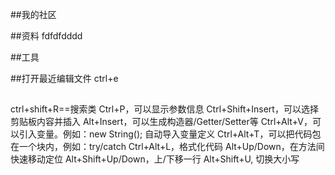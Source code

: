 ##我的社区

##资料
fdfdfdddd

##工具

##打开最近编辑文件
ctrl+e 
##
ctrl+shift+R==搜索类
Ctrl+P，可以显示参数信息
Ctrl+Shift+Insert，可以选择剪贴板内容并插入
Alt+Insert，可以生成构造器/Getter/Setter等
Ctrl+Alt+V，可以引入变量。例如：new String();  自动导入变量定义
Ctrl+Alt+T，可以把代码包在一个块内，例如：try/catch
Ctrl+Alt+L，格式化代码
Alt+Up/Down，在方法间快速移动定位
Alt+Shift+Up/Down，上/下移一行
Alt+Shift+U, 切换大小写